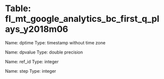 Table: fl_mt_google_analytics_bc_first_q_plays_y2018m06
=======================================================

Name: dptime
Type: timestamp without time zone

Name: dpvalue
Type: double precision

Name: ref_id
Type: integer

Name: step
Type: integer

